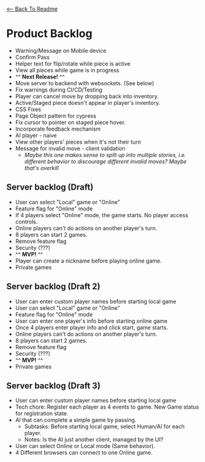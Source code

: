 [<-- Back To Readme](./README.md)

# Product Backlog

-   Warning/Message on Mobile device
-   Confirm Pass
-   Helper text for flip/rotate while piece is active
-   View all pieces while game is in progress
-   ^^ **Next Release!** ^^
-   Move server to backend with websockets. (See below)
-   Fix warnings during CI/CD/Testing
-   Player can cancel move by dropping back into inventory.
-   Active/Staged piece doesn't appear in player's inventory.
-   CSS Fixes
-   Page Object pattern for cypress
-   Fix cursor to pointer on staged piece hover.
-   Incorporate feedback mechanism
-   AI player - naive
-   View other players' pieces when it's not their turn
-   Message for invalid move - client validation
    -   _Maybe this one makes sense to split up into multiple stories, i.e. different behavior to discourage different invalid moves? Maybe that's overkill_

## Server backlog (Draft)

-   User can select "Local" game or "Online"
-   Feature flag for "Online" mode
-   If 4 players select "Online" mode, the game starts. No player access controls.
-   Online players can't do actions on another player's turn.
-   8 players can start 2 games.
-   Remove feature flag
-   Security (???)
-   ^^ **MVP!** ^^
-   Player can create a nickname before playing online game.
-   Private games

## Server backlog (Draft 2)

-   User can enter custom player names before starting local game
-   User can select "Local" game or "Online"
-   Feature flag for "Online" mode
-   User can enter one player's info before starting online game
-   Once 4 players enter player info and click start, game starts.
-   Online players can't do actions on another player's turn.
-   8 players can start 2 games.
-   Remove feature flag
-   Security (???)
-   ^^ **MVP!** ^^
-   Private games

## Server backlog (Draft 3)

-   User can enter custom player names before starting local game
-   Tech chore: Register each player as 4 events to game. New Game status for registration state.
-   AI that can complete a simple game by passing.
    -   Subtasks: Before starting local game, select Human/AI for each player.
    -   Notes: Is the AI just another client, managed by the UI?
-   User can select Online or Local mode (Same behavior).
-   4 Different browsers can connect to one Online game.
